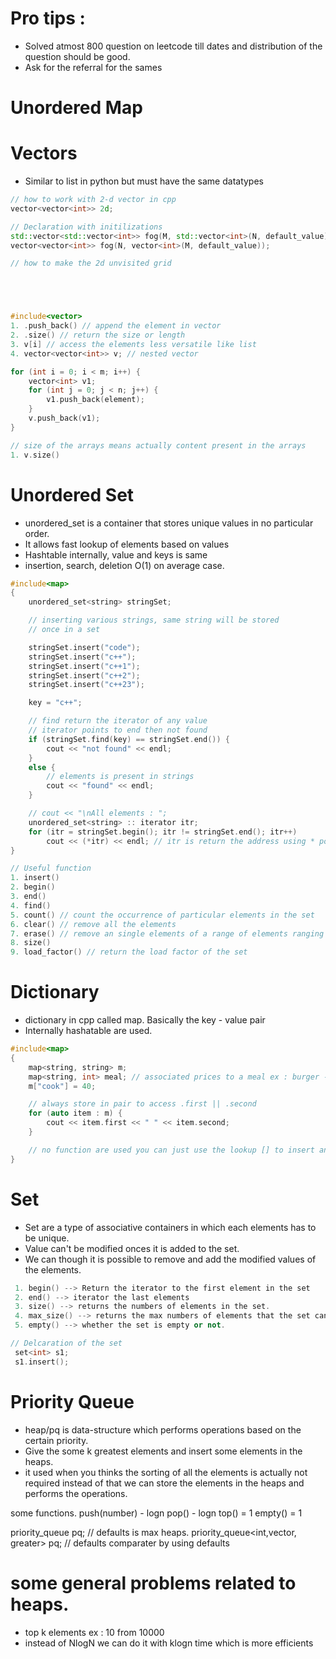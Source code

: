 # Pro tips : 
* Solved atmost 800 question on leetcode till dates and distribution of the question should be good. 
* Ask for the referral for the sames 

# Unordered Map

# Vectors

* Similar to list in python but must have the same datatypes
```cpp
// how to work with 2-d vector in cpp
vector<vector<int>> 2d;

// Declaration with initilizations
std::vector<std::vector<int>> fog(M, std::vector<int>(N, default_value));
vector<vector<int>> fog(N, vector<int>(M, default_value));

// how to make the 2d unvisited grid





#include<vector>
1. .push_back() // append the element in vector
2. .size() // return the size or length
3. v[i] // access the elements less versatile like list
4. vector<vector<int>> v; // nested vector

for (int i = 0; i < m; i++) {
	vector<int> v1;
	for (int j = 0; j < n; j++) {
		v1.push_back(element);
	}
	v.push_back(v1);
}

// size of the arrays means actually content present in the arrays 
1. v.size()

```


# Unordered Set

* unordered_set is a container that stores unique values in no particular order.
* It allows fast lookup of elements based on values
* Hashtable internally, value and keys is same
* insertion, search, deletion O(1) on average case.
```cpp
#include<map>
{
	unordered_set<string> stringSet;

	// inserting various strings, same string will be stored
	// once in a set

	stringSet.insert("code");
	stringSet.insert("c++");
	stringSet.insert("c++1");
	stringSet.insert("c++2");
	stringSet.insert("c++23");

	key = "c++";

	// find return the iterator of any value
	// iterator points to end then not found
	if (stringSet.find(key) == stringSet.end()) {
		cout << "not found" << endl;
	}
	else {
		// elements is present in strings
		cout << "found" << endl;
	}

	// cout << "\nAll elements : ";
	unordered_set<string> :: iterator itr;
	for (itr = stringSet.begin(); itr != stringSet.end(); itr++)
		cout << (*itr) << endl; // itr is return the address using * pointer to access the elements
}

// Useful function
1. insert()
2. begin()
3. end()
4. find()
5. count() // count the occurrence of particular elements in the set
6. clear() // remove all the elements
7. erase() // remove an single elements of a range of elements ranging from start to end
8. size()
9. load_factor() // return the load factor of the set


```


# Dictionary

* dictionary in cpp called map. Basically the key - value pair
* Internally hashatable are used.

```cpp
#include<map>
{
	map<string, string> m;
	map<string, int> meal; // associated prices to a meal ex : burger -> 50
	m["cook"] = 40;

	// always store in pair to access .first || .second
	for (auto item : m) {
		cout << item.first << " " << item.second;
	}

	// no function are used you can just use the lookup [] to insert and search the pair.
}
```


# Set 

* Set are a type of associative containers in which each elements has to be unique. 
* Value can't be modified onces it is added to the set. 
* We can though it is possible to remove and add the modified values of the elements.  
```cpp 
 1. begin() --> Return the iterator to the first element in the set 
 2. end() --> iterator the last elements 
 3. size() --> returns the numbers of elements in the set. 
 4. max_size() --> returns the max numbers of elements that the set can hold. 
 5. empty() --> whether the set is empty or not. 

// Delcaration of the set 
 set<int> s1; 
 s1.insert(); 
```  

# Priority Queue 

- heap/pq is data-structure which performs operations based on the certain priority. 
- Give the some k greatest elements and insert some elements in the heaps. 
- it used when you thinks the sorting of all the elements is actually not required instead of that we can store the elements in the heaps and performs the operations. 

some functions. 
push(number) - logn
pop() - logn 
top() = 1 
empty() = 1 

priority_queue<int> pq; // defaults is max heaps. 
priority_queue<int,vector<int>, greater<int>> pq; // defaults comparater by using defaults 

# some general problems related to heaps. 
- top k elements ex : 10 from 10000 
- instead of NlogN we can do it with klogn time which is more efficients 